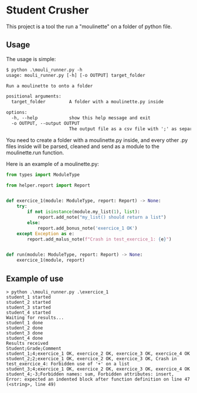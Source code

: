 # Student Crusher

This project is a tool the run a "moulinette" on a folder of python file.

## Usage

The usage is simple:

```txt
$ python .\mouli_runner.py -h
usage: mouli_runner.py [-h] [-o OUTPUT] target_folder       

Run a moulinette to onto a folder

positional arguments:
  target_folder         A folder with a moulinette.py inside

options:
  -h, --help            show this help message and exit
  -o OUTPUT, --output OUTPUT
                        The output file as a csv file with ';' as separator
```

You need to create a folder with a moulinette.py inside, and every other .py files inside will be
parsed, cleaned and send as a module to the moulinette.run function.

Here is an example of a moulinette.py:

```python
from types import ModuleType

from helper.report import Report


def exercice_1(module: ModuleType, report: Report) -> None:
    try:
        if not isinstance(module.my_list(1), list):
            report.add_note("my_list() should return a list")
        else:
            report.add_bonus_note('exercice_1 OK')
    except Exception as e:
        report.add_malus_note(f"Crash in test_exercice_1: {e}")


def run(module: ModuleType, report: Report) -> None:
    exercice_1(module, report)
```

## Example of use
```
> python .\mouli_runner.py .\exercice_1
student_1 started
student_2 started
student_3 started
student_4 started
Waiting for results...
student_1 done
student_2 done
student_3 done
student_4 done
Results received
Student;Grade;Comment
student_1;4;exercice_1 OK, exercice_2 OK, exercice_3 OK, exercice_4 OK
student_2;2;exercice_1 OK, exercice_2 OK, exercice_3 OK, Crash in test_exercice_4: Forbidden use of '+' on a list
student_3;4;exercice_1 OK, exercice_2 OK, exercice_3 OK, exercice_4 OK
student_4;-3;Forbidden names: sum, Forbidden attributes: insert, Error: expected an indented block after function definition on line 47 (<string>, line 49)
```